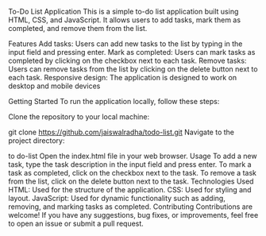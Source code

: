 To-Do List Application
This is a simple to-do list application built using HTML, CSS, and JavaScript. It allows users to add tasks, mark them as completed, and remove them from the list.

Features
Add tasks: Users can add new tasks to the list by typing in the input field and pressing enter.
Mark as completed: Users can mark tasks as completed by clicking on the checkbox next to each task.
Remove tasks: Users can remove tasks from the list by clicking on the delete button next to each task.
Responsive design: The application is designed to work on desktop and mobile devices 

Getting Started
To run the application locally, follow these steps:

Clone the repository to your local machine:

git clone https://github.com/jaiswalradha/todo-list.git
Navigate to the project directory:

 to do-list
Open the index.html file in your web browser.
Usage
To add a new task, type the task description in the input field and press enter.
To mark a task as completed, click on the checkbox next to the task.
To remove a task from the list, click on the delete button next to the task.
Technologies Used
HTML: Used for the structure of the application.
CSS: Used for styling and layout.
JavaScript: Used for dynamic functionality such as adding, removing, and marking tasks as completed.
Contributing
Contributions are welcome! If you have any suggestions, bug fixes, or improvements, feel free to open an issue or submit a pull request.




